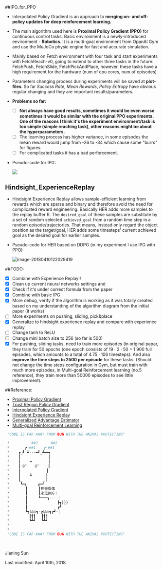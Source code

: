 ##IPO_for_PPO

- Interpolated Policy Gradient is an approach to **merging on- and off-policy updates for deep reinforcement learning.**

- The main algorithm used here is **Proximal Policy Gradient (PPO)** for continuous control tasks. Basic environment is a newly-introduced environment - **Robotics**. It is a multi-goal environment from OpanAI Gym and use the MuJoCo physic engine for fast and accurate simulation. 

- Mainly based on Fetch environment with four task and start experiments with FetchReach-v0, going to extend to other three tasks in the future: FetchPush, FetchSlide, FetchPickAndPlace, however, these tasks have a high requirement for the hardware (num of cpu cores, num of episodes)

- Parameters changing process during experiments will be saved at **plot-files**. So far *Success Rate*, *Mean Rewards*, *Policy Entropy* have obvious regular changing and they are important results/parameters.

- **Problems so far:**
  - [ ] **Not always have good results, sometimes it would be even worse sometimes it would be similar with the original PPO experiments. One of the reasons I think it's the experiment environment/task is too simple (simple reaching task), other reasons might be about the hyperparameters.**
  - [ ] The learning process has higher variance, in some episodes the mean reward would jump from -26 to -34 which cause some "burrs" for figures.
  - [ ] For complicated tasks it has a bad perforcement.

- Pseudo-code for IPG:

  ![](https://ws3.sinaimg.cn/large/006tNc79gy1fq1pkn1c05j314i0jqgr1.jpg)


## Hindsight_ExperienceReplay

- Hindsight Experience Replay allows sample-efficient learning from rewards which are sparse and binary and therefore avoid the need for complicated reward engineering. Basically HER adds more samples to the replay buffer R. The `desired_goal` of these samples are substitute by a set of random selected `achieved_goal` from a random time step in a random episode/trajectories. That means, instead only regard the object position as the target/goal, HER adds some timesteps' current achieved goal as the desired goal for earlier samples.

- Pseudo-code for HER based on DDPG (in my experiment I use IPG with PPO)

  ![image-20180410122029419](/var/folders/gn/ryfdjg7537z8w1tkpnm2np5r0000gn/T/abnerworks.Typora/image-20180410122029419.png)

##TODO:

- [x] Combine with Experience Replay!!
- [x] Clean up current neural networks settings and 
- [x] Check if it's under correct formula from the paper
- [x] Combine with basic IPG
- [x] More debug, verify if the algorithm is working as it was totally created based on my understanding of the algorithm diagram from the initial paper (it works)
- [ ] More experiments on pushing, sliding, pick&place
- [x] Generalize to hindsight experience replay and compare with experience replay 
- [ ] Change tanh to ReLU
- [ ] Change mini batch size to 256 (so far is 500)
- [x] For pushing, sliding tasks, need to train more episodes (in original papar, they train for 50 epochs (one epoch consists of 19 · 2 · 50 = 1 900 full episodes, which amounts to a total of 4.75 · 106 timesteps). And also **improve the time steps to 2500 per episode** for these tasks. (Should not change the time steps configuration in Gym, but must train with much more episodes, in Multi-goal Reinforcement learning (no.5 reference), they train more than 50000 episodes to see little improvement).

##Reference:

- [Proximal Policy Gradient](https://arxiv.org/pdf/1707.02286.pdf)
- [Trust Region Policy Gradient](https://arxiv.org/pdf/1502.05477.pdf)
- [Interpolated Policy Gradient](https://arxiv.org/pdf/1706.00387.pdf)
- [Hindsight Experience Replay](http://papers.nips.cc/paper/7090-hindsight-experience-replay.pdf)
- [Generalized Advantage Estimator](https://arxiv.org/pdf/1506.02438.pdf)
- [Multi-goal Reinforcement Learning](https://d4mucfpksywv.cloudfront.net/research-covers/ingredients-for-robotics-research/technical-report.pdf)

```Python
 "CODE IS FAR AWAY FROM BUG WITH THE ANIMAL PROTECTING"
 
 *          ##2      ##2
 *       ┏-##1　  ┏-##1
 *    ┏_┛ ┻---━┛_┻━━┓
 *    ┃　　　        ┃　　　　 
 *    ┃　　 ━　      ┃　　　 
 *    ┃ @^　  @^    ┃　　 
 *    ┃　　　　　　  ┃
 *    ┃　　 ┻　　　 ┃
 *    ┃_　　　　　 _┃
 *     ┗━┓　　　┏━┛
 *    　　┃　　　┃神兽保佑
 *    　　┃　　　┃永无BUG！
 *    　　┃　　　┗━━━┓----|
 *    　　┃　　　　　　　  ┣┓}}}
 *    　　┃　　　　　　　  ┏┛
 *    　　┗┓&&&┓-┏&&&┓┏┛-|
 *    　　　┃┫┫　 ┃┫┫
 *    　　　┗┻┛　 ┗┻┛
 *
 *
 "CODE IS FAR AWAY FROM BUG WITH THE ANIMAL PROTECTING"
```

​	

Jianing Sun

Last modified: April 10th, 2018